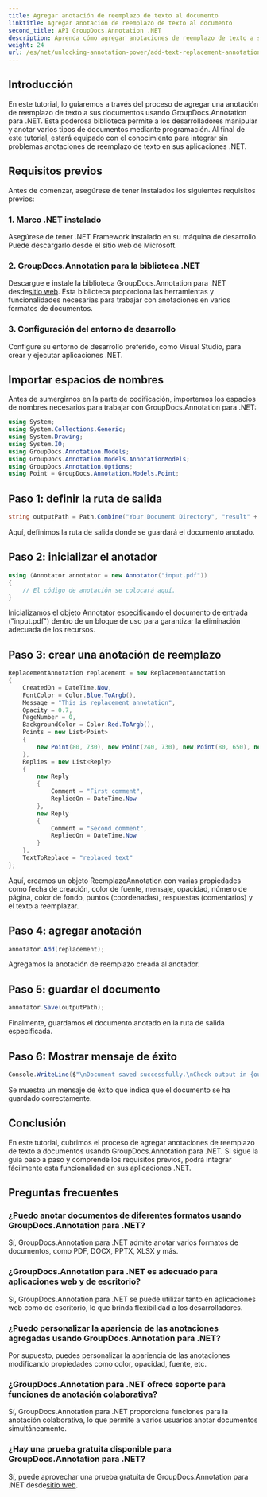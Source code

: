 ```yaml
---
title: Agregar anotación de reemplazo de texto al documento
linktitle: Agregar anotación de reemplazo de texto al documento
second_title: API GroupDocs.Annotation .NET
description: Aprenda cómo agregar anotaciones de reemplazo de texto a sus documentos .NET sin esfuerzo usando GroupDocs.Annotation para .NET. Mejore sus capacidades de manipulación de documentos.
weight: 24
url: /es/net/unlocking-annotation-power/add-text-replacement-annotation/
---
```

## Introducción
En este tutorial, lo guiaremos a través del proceso de agregar una anotación de reemplazo de texto a sus documentos usando GroupDocs.Annotation para .NET. Esta poderosa biblioteca permite a los desarrolladores manipular y anotar varios tipos de documentos mediante programación. Al final de este tutorial, estará equipado con el conocimiento para integrar sin problemas anotaciones de reemplazo de texto en sus aplicaciones .NET.
## Requisitos previos
Antes de comenzar, asegúrese de tener instalados los siguientes requisitos previos:
### 1. Marco .NET instalado
Asegúrese de tener .NET Framework instalado en su máquina de desarrollo. Puede descargarlo desde el sitio web de Microsoft.
### 2. GroupDocs.Annotation para la biblioteca .NET
 Descargue e instale la biblioteca GroupDocs.Annotation para .NET desde[sitio web](https://releases.groupdocs.com/annotation/net/). Esta biblioteca proporciona las herramientas y funcionalidades necesarias para trabajar con anotaciones en varios formatos de documentos.
### 3. Configuración del entorno de desarrollo
Configure su entorno de desarrollo preferido, como Visual Studio, para crear y ejecutar aplicaciones .NET.

## Importar espacios de nombres
Antes de sumergirnos en la parte de codificación, importemos los espacios de nombres necesarios para trabajar con GroupDocs.Annotation para .NET:
```csharp
using System;
using System.Collections.Generic;
using System.Drawing;
using System.IO;
using GroupDocs.Annotation.Models;
using GroupDocs.Annotation.Models.AnnotationModels;
using GroupDocs.Annotation.Options;
using Point = GroupDocs.Annotation.Models.Point;
```
## Paso 1: definir la ruta de salida
```csharp
string outputPath = Path.Combine("Your Document Directory", "result" + Path.GetExtension("input.pdf"));
```
Aquí, definimos la ruta de salida donde se guardará el documento anotado.
## Paso 2: inicializar el anotador
```csharp
using (Annotator annotator = new Annotator("input.pdf"))
{
    // El código de anotación se colocará aquí.
}
```
Inicializamos el objeto Annotator especificando el documento de entrada ("input.pdf") dentro de un bloque de uso para garantizar la eliminación adecuada de los recursos.
## Paso 3: crear una anotación de reemplazo
```csharp
ReplacementAnnotation replacement = new ReplacementAnnotation
{
    CreatedOn = DateTime.Now,
    FontColor = Color.Blue.ToArgb(),
    Message = "This is replacement annotation",
    Opacity = 0.7,
    PageNumber = 0,
    BackgroundColor = Color.Red.ToArgb(),
    Points = new List<Point>
    {
        new Point(80, 730), new Point(240, 730), new Point(80, 650), new Point(240, 650)
    },
    Replies = new List<Reply>
    {
        new Reply
        {
            Comment = "First comment",
            RepliedOn = DateTime.Now
        },
        new Reply
        {
            Comment = "Second comment",
            RepliedOn = DateTime.Now
        }
    },
    TextToReplace = "replaced text"
};
```
Aquí, creamos un objeto ReemplazoAnnotation con varias propiedades como fecha de creación, color de fuente, mensaje, opacidad, número de página, color de fondo, puntos (coordenadas), respuestas (comentarios) y el texto a reemplazar.
## Paso 4: agregar anotación
```csharp
annotator.Add(replacement);
```
Agregamos la anotación de reemplazo creada al anotador.
## Paso 5: guardar el documento
```csharp
annotator.Save(outputPath);
```
Finalmente, guardamos el documento anotado en la ruta de salida especificada.
## Paso 6: Mostrar mensaje de éxito
```csharp
Console.WriteLine($"\nDocument saved successfully.\nCheck output in {outputPath}.");
```
Se muestra un mensaje de éxito que indica que el documento se ha guardado correctamente.

## Conclusión
En este tutorial, cubrimos el proceso de agregar anotaciones de reemplazo de texto a documentos usando GroupDocs.Annotation para .NET. Si sigue la guía paso a paso y comprende los requisitos previos, podrá integrar fácilmente esta funcionalidad en sus aplicaciones .NET.
## Preguntas frecuentes
### ¿Puedo anotar documentos de diferentes formatos usando GroupDocs.Annotation para .NET?
Sí, GroupDocs.Annotation para .NET admite anotar varios formatos de documentos, como PDF, DOCX, PPTX, XLSX y más.
### ¿GroupDocs.Annotation para .NET es adecuado para aplicaciones web y de escritorio?
Sí, GroupDocs.Annotation para .NET se puede utilizar tanto en aplicaciones web como de escritorio, lo que brinda flexibilidad a los desarrolladores.
### ¿Puedo personalizar la apariencia de las anotaciones agregadas usando GroupDocs.Annotation para .NET?
Por supuesto, puedes personalizar la apariencia de las anotaciones modificando propiedades como color, opacidad, fuente, etc.
### ¿GroupDocs.Annotation para .NET ofrece soporte para funciones de anotación colaborativa?
Sí, GroupDocs.Annotation para .NET proporciona funciones para la anotación colaborativa, lo que permite a varios usuarios anotar documentos simultáneamente.
### ¿Hay una prueba gratuita disponible para GroupDocs.Annotation para .NET?
Sí, puede aprovechar una prueba gratuita de GroupDocs.Annotation para .NET desde[sitio web](https://releases.groupdocs.com/).